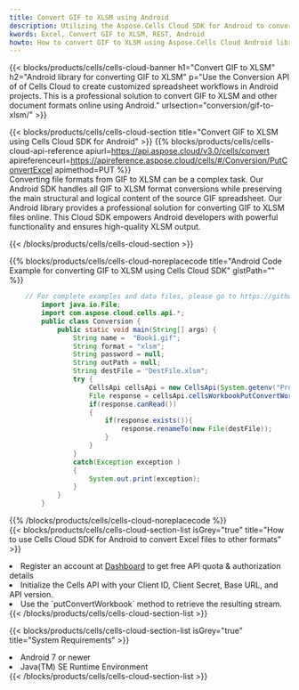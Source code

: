 ```yaml
---
title: Convert GIF to XLSM using Android 
description: Utilizing the Aspose.Cells Cloud SDK for Android to convert a GIF format file to a XLSM format file. 
kwords: Excel, Convert GIF to XLSM, REST, Android
howto: How to convert GIF to XLSM using Aspose.Cells Cloud Android library.
---
```



{{< blocks/products/cells/cells-cloud-banner h1="Convert GIF to XLSM" h2="Android library for converting GIF to XLSM" p="Use the Conversion API of of Cells Cloud to create customized spreadsheet workflows in Android projects. This is a professional solution to convert GIF to XLSM and other document formats online using Android." urlsection="conversion/gif-to-xlsm/" >}}

{{< blocks/products/cells/cells-cloud-section  title="Convert GIF to XLSM using Cells Cloud SDK for Android" >}}
{{% blocks/products/cells/cells-cloud-api-reference  apiurl=https://api.aspose.cloud/v3.0/cells/convert  apireferenceurl=https://apireference.aspose.cloud/cells/#/Conversion/PutConvertExcel  apimethod=PUT %}}
<br/>
Converting file formats from GIF to XLSM can be a complex task. Our Android SDK handles all GIF to XLSM format conversions while preserving the main structural and logical content of the source GIF spreadsheet. Our Android library provides a professional solution for converting GIF to XLSM files online. This Cloud SDK empowers Android developers with powerful functionality and ensures high-quality XLSM output.

{{< /blocks/products/cells/cells-cloud-section >}}

{{% blocks/products/cells/cells-cloud-noreplacecode title="Android Code Example for converting GIF to XLSM using Cells Cloud SDK" gistPath="" %}}
 
```java
    // For complete examples and data files, please go to https://github.com/aspose-cells-cloud/aspose-cells-cloud-android/
        import java.io.File;
        import com.aspose.cloud.cells.api.*;
        public class Conversion {
            public static void main(String[] args) {
                String name =  "Book1.gif";
                String format = "xlsm";
                String password = null;
                String outPath = null;
                String destFile = "DestFile.xlsm";
                try {
                    CellsApi cellsApi = new CellsApi(System.getenv("ProductClientId"), System.getenv("ProductClientSecret"));
                    File response = cellsApi.cellsWorkbookPutConvertWorkbook(new File(name), format, password, outPath, null,null);            
                    if(response.canRead())
                    {
                        if(response.exists()){
                            response.renameTo(new File(destFile));
                        }                
                    }
                }
                catch(Exception exception )
                {
                    System.out.print(exception);
                }
            }
        }
```
 
{{% /blocks/products/cells/cells-cloud-noreplacecode  %}}
<br/>
{{< blocks/products/cells/cells-cloud-section-list isGrey="true"  title="How to use Cells Cloud SDK for Android to convert Excel files to other formats" >}}
<li>Register an account at <a href="https://dashboard.aspose.cloud/">Dashboard</a> to get free API quota & authorization details</li>
<li>Initialize the Cells API with your Client ID, Client Secret, Base URL, and API version.</li>
<li>Use the `putConvertWorkbook` method to retrieve the resulting stream.</li>
{{< /blocks/products/cells/cells-cloud-section-list >}}

{{< blocks/products/cells/cells-cloud-section-list isGrey="true"  title="System Requirements" >}}
<li>Android 7 or newer</li>
<li>Java(TM) SE Runtime Environment</li>
{{< /blocks/products/cells/cells-cloud-section-list >}}
